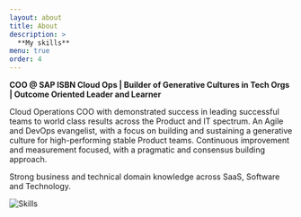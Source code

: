 ```yaml
---
layout: about
title: About
description: >
  **My skills** 
menu: true
order: 4
---
```

**COO @ SAP ISBN Cloud Ops | Builder of Generative Cultures in Tech Orgs | Outcome Oriented Leader and Learner**

Cloud Operations COO with demonstrated success in leading successful teams to world class results across the Product and IT spectrum. An Agile and DevOps evangelist, with a focus on building and sustaining a generative culture for high-performing stable Product teams. Continuous improvement and measurement focused, with a pragmatic and consensus building approach.

Strong business and technical domain knowledge across SaaS, Software and Technology.

<img src="../assets/img/skills.png" alt="Skills">


